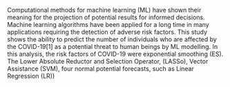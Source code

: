 Computational methods for machine learning (ML) have shown their meaning for the projection of potential results for informed decisions. Machine learning algorithms have been applied for a long time in many applications requiring the detection of adverse risk factors. This study shows the ability to predict the number of individuals who are affected by the COVID-19[1] as a potential threat to human beings by ML modelling. In this analysis, the risk factors of COVID-19 were exponential smoothing (ES). The Lower Absolute Reductor and Selection Operator, (LASSo), Vector Assistance (SVM), four normal potential forecasts, such as Linear Regression (LR))
